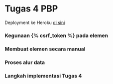 # Tugas 4 PBP

Deployment ke Heroku [di sini](https://mengdjango.herokuapp.com/todolist/)

### Kegunaan {% csrf_token %} pada elemen <form>


### Membuat elemen <form> secara manual

### Proses alur data

### Langkah implementasi Tugas 4
